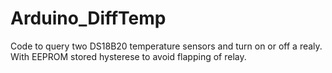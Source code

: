# Arduino_DiffTemp
Code to query two DS18B20 temperature sensors and turn on or off a realy. With EEPROM stored hysterese to avoid flapping of relay.
